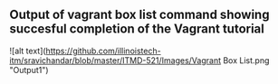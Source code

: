 ## Output of vagrant box list command showing succesful completion of the Vagrant tutorial
![alt text](https://github.com/illinoistech-itm/sravichandar/blob/master/ITMD-521/Images/Vagrant Box List.png "Output1")
